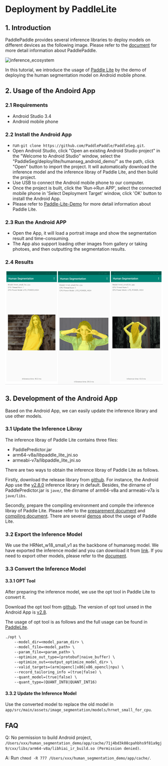 # Deployment by PaddleLite

## 1. Introduction

PaddlePaddle provides several inference libraries to deploy models on different devices as the following image. Please refer to the [document](https://paddleinference.paddlepaddle.org.cn/product_introduction/summary.html) for more detail information about PaddlePaddle.

![inference_ecosystem](https://user-images.githubusercontent.com/52520497/148058850-6d732217-d8fb-49be-b631-9490e706b7da.png)

In this tutorial, we introduce the usage of [Paddle Lite](https://github.com/PaddlePaddle/Paddle-Lite) by the demo of deploying the human segmentation model on Android mobile phone.

## 2. Usage of the Andoird App

### 2.1 Requirements

* Android Studio 3.4
* Android mobile phone

### 2.2 Install the Android App

* run `git clone https://github.com/PaddlePaddle/PaddleSeg.git`.
* Open Android Studio, click "Open an existing Android Studio project" in the "Welcome to Android Studio" window, select the "PaddleSeg/deploy/lite/humanseg_android_demo/" as the path, click "Open" button to import the project. It will automatically download the inference model and the inference libray of Paddle Lite, and then build the project.
* Use USB to connect the Android mobile phone to our computer.
* Once the project is built, click the 'Run->Run APP', select the connected mobile phone in 'Select Deployment Target' window, click 'OK' button to install the Android App.
* Please refer to [Paddle-Lite-Demo](https://github.com/PaddlePaddle/Paddle-Lite-Demo) for more detail information about Paddle Lite.

### 2.3 Run the Android APP

* Open the App, it will load a portrait image and show the segmentation result and time-consuming.
* The App also support loading other images from gallery or taking photoes, and then outputting the segmentation results.


### 2.4 Results

![img](./example/human.png)


## 3. Development of the Android App

Based on the Android App, we can easily update the inference library and use other models.

### 3.1 Update the Inference Libray

The inference libray of Paddle Lite contains three files:
* PaddlePredictor.jar
* arm64-v8a/libpaddle_lite_jni.so
* armeabi-v7a/libpaddle_lite_jni.so

There are two ways to obtain the inference libray of Paddle Lite as follows.

Firstly, download the release library from [github](https://github.com/PaddlePaddle/Paddle-Lite/releases/). For instance, the Android App use the [v2.8.0](https://paddlelite-demo.bj.bcebos.com/libs/android/paddle_lite_libs_v2_8_0.tar.gz) inference library in default. Besides, the dirname of PaddlePredictor.jar is `jave/`, the dirname of arm64-v8a and armeabi-v7a is `jave/libs`.

Secondly, prepare the compiling environment and compile the inference libray of Paddle Lite.  Please refer to the [preparement document](https://paddle-lite.readthedocs.io/zh/latest/source_compile/compile_env.html) and [compiling document](https://paddle-lite.readthedocs.io/zh/latest/source_compile/linux_x86_compile_android.html). There are several [demos](https://github.com/PaddlePaddle/Paddle-Lite-Demo) about the usege of Paddle Lite.


### 3.2 Export the Inference Model

We use the HRNet_w18_small_v1 as the backbone of humanseg model. We have exported the inference model and you can download it from [link](https://bj.bcebos.com/paddleseg/deploy/lite/android/hrnet_w18_small.tar.gz). If you need to export other models, please refer to the [document](../../model_export.md).


### 3.3 Convert the Inference Model

#### 3.3.1 OPT Tool

After preparing the inference model, we use the opt tool in Paddle Lite to convert it.

Download the opt tool from [github](https://github.com/PaddlePaddle/Paddle-Lite/releases/). The version of opt tool unsed in the Android App is [v2.8](https://paddle-lite.readthedocs.io/zh/release-v2.8/quick_start/release_lib.html#opt).

The usage of opt tool is as follows and the full usage can be found in [PaddleLite](https://paddle-lite.readthedocs.io/zh/latest/user_guides/opt/opt_bin.html).
```
./opt \
    --model_dir=<model_param_dir> \
    --model_file=<model_path> \
    --param_file=<param_path> \
    --optimize_out_type=(protobuf|naive_buffer) \
    --optimize_out=<output_optimize_model_dir> \
    --valid_targets=(arm|opencl|x86|x86_opencl|npu) \
    --record_tailoring_info =(true|false) \
    --quant_model=(true|false) \
    --quant_type=(QUANT_INT8|QUANT_INT16)
```

#### 3.3.2 Update the Inference Model

Use the converted model to replace the old model in `app/src/main/assets/image_segmentation/models/hrnet_small_for_cpu`.


## FAQ

Q: No permission to build Android project, `/Users/xxx/human_segmentation_demo/app/cache/71j4bd3k08cpahbhs9f81a9gj9/cxx/libs/arm64-v8a/libhiai_ir_build.so (Permission denied)`.

A: Run `chmod -R 777 /Users/xxx/human_segmentation_demo/app/cache/`.
